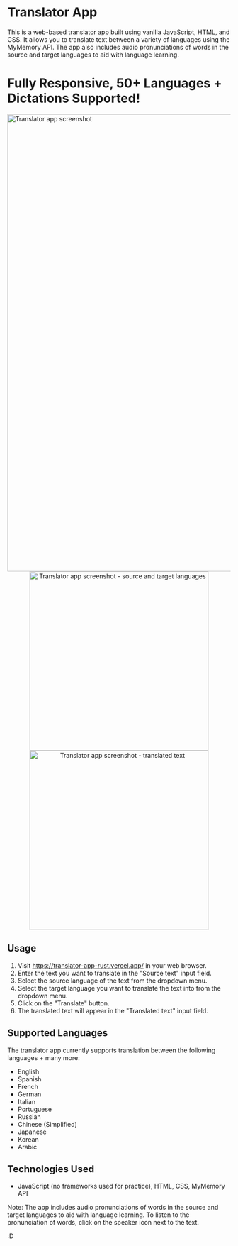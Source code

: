 # Translator App

This is a web-based translator app built using vanilla JavaScript, HTML, and CSS. It allows you to translate text between a variety of languages using the MyMemory API. The app also includes audio pronunciations of words in the source and target languages to aid with language learning.

# Fully Responsive, 50+ Languages + Dictations Supported!
<img width="1031" alt="Translator app screenshot" src="https://user-images.githubusercontent.com/57879193/219876127-471edc86-e719-4830-8d77-8341c158e54b.png">
<div align="center">
  <img width="404" alt="Translator app screenshot - source and target languages" src="https://user-images.githubusercontent.com/57879193/219876277-c03c53fe-87ed-4425-b567-ce44afe8bed2.png">
  <img width="404" alt="Translator app screenshot - translated text" src="https://user-images.githubusercontent.com/57879193/219876245-9e23c42e-307f-498e-baca-888b531ad0ee.png">
</div>

## Usage

1. Visit https://translator-app-rust.vercel.app/ in your web browser.
2. Enter the text you want to translate in the "Source text" input field.
3. Select the source language of the text from the dropdown menu.
4. Select the target language you want to translate the text into from the dropdown menu.
5. Click on the "Translate" button.
6. The translated text will appear in the "Translated text" input field.

## Supported Languages

The translator app currently supports translation between the following languages + many more: 

- English
- Spanish
- French
- German
- Italian
- Portuguese
- Russian
- Chinese (Simplified)
- Japanese
- Korean
- Arabic

## Technologies Used

- JavaScript (no frameworks used for practice), HTML, CSS, MyMemory API

Note: The app includes audio pronunciations of words in the source and target languages to aid with language learning. To listen to the pronunciation of words, click on the speaker icon next to the text.

:D


